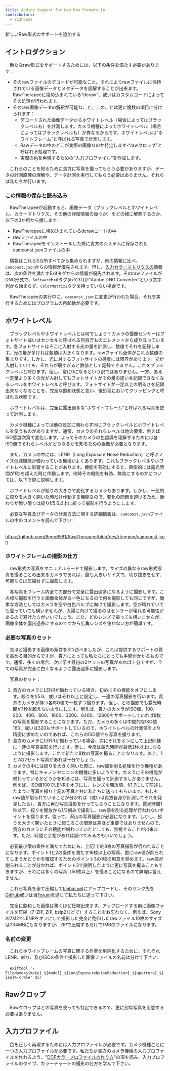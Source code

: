 ```yaml
---
title: Adding Support for New Raw Formats jp
contributors:
  - Yz2house
---
```


<div class="pagetitle">

新しいRaw形式のサポートを追加する

</div>

## イントロダクション

　新たなraw形式をサポートするためには、以下の条件を満たす必要があります：

- そのrawファイルのデコードが可能なこと。それによりrawファイルに保持されている画像データとメタデータを読解することが出来ます。RawTherapeeに埋め込まれている“dcraw”、或いはカスタムコードによってその処理が行われます。
- そのraw画像データの解釈が可能なこと。このことは更に複数の項目に分けられます：
  - デコードされた画像データからホワイトレベル（場合によってはブラックレベルも）を計測します。カメラ機種によってホワイトレベル（場合によってはブラックレベルも）が異なるからです。ホワイトレベルは“ホワイトフレーム”と呼ばれる写真で計測します。
  - Rawデータの中のどこが実際の画像なのか特定します-“rawクロップ”と呼ばれる処理です。
  - 実際の色を再現するための”入力プロファイル“を作成します。

　これらのことを知るために貴方に写真を撮ってもらう必要がありますが、データの計測原理の理解や、データ計測を実行してもらう必要はありません。それらは私たちが行います。

### この情報の保存と読み込み

　RawTherapeeが起動すると、画像データ（ブラックレベルとホワイトレベル、カラーマトリクス、その他の詳細情報の幾つか）をどの様に解釈するのか、以下の3か所から捜します：

- RawTherapeeに埋め込まれているdcrawコードの中
- rawファイルの中
- RawTherapeeをインストールした際に貴方のシステムに保存されたcamconst.jsonファイルの中

　情報はこれら3カ所すべてから集められますが、他の情報に比べ、`camconst.json`からの情報が優先されます。但し、[入力カラーマトリクスの](color_management/jp#入力プロファイル)情報は、次の条件を満たすExifタグからの情報が優先されます。そのrawファイルがDNG形式で、`Software`Exifタグ(`0x0131`)が“Adobe
DNG
Converter”という文字列から始まらず、`ColorMatrix2`タグを持っていない場合です。

　RawTherapeeの実行中に、`camconst.json`に変更が行われた場合、それを実行するためにはプログラムの再起動が必要です。

## ホワイトレベル

　ブラックレベルやホワイトレベルとは何でしょう？カメラの撮像センサーはフォトサイト或いはセンセルと呼ばれる何百万ものエレメントから成り立っています。各フォトサイトはそこに入射する光の量を計測し、数値でそれを記録します。光の量が多ければ数値は大きくなります。rawファイル全体がこれら数値の集まりです。しかし、光に対するフォトサイトの感度には限界があります。光が入射していても、それらが弱すぎると数値として記録できません。これをブラックレベルと呼びます。但し、常に0になるという訳ではありません。一方、ある一定量より多くの光が入射してもフォトサイトがその量の違いを記録できなくなるレベルをホワイトレベルと呼びます。フォトサイトが一定以上の明るさを記録出来なくなることを、完全な飽和状態と言い、後処理においてクリッピングと呼ばれる状態です。

　ホワイトレベルは、完全に露出過多な“ホワイトフレーム”と呼ばれる写真を使って計測します。

　カメラ機種によっては他の設定に関わらず同じブラックレベルとホワイトレベルを使うものがありますが、通常、カメラのそれらレベルは他の要素、例えばISO感度次第で変化します。よってそのカメラの色認識を理解するためには各ISO値でそれらレベルがどうなるかを知るための画像が必要となります。

　また、カメラの中には、LENR（Long Exposure Noise
Reduction）と呼ぶノイズ低減機能が備わっている機種がよくあります。これもブラックレベルやホワイトレベルに影響することがあります。機能を有効にすると、典型的には露光時間が1秒を超えた時に作動します。何時その機能を有効、無効にするのかについては、以下で更に説明します。

　ホワイトレベルが絞りの大きさで変化するカメラもあります。しかし、一般的に絞りを大きく開いた時だけ作動する機能なので、変化の問題を避けるため、断わりが無い限りは絞りf/5.6以上に絞って撮影を行うようにします。

　必要な写真及びデータの計測方法に関する詳細情報は、`camconst.json`ファイルの中のコメントを読んで下さい:

　https://github.com/Beep6581/RawTherapee/blob/dev/rtengine/camconst.json

### ホワイトフレームの撮影の仕方

　raw形式の写真をマニュアルモードで撮影します。サイズの異なるraw形式写真を撮ることの出来るカメラであれば、最も大きいサイズで、切り抜きをせず、可能ならば圧縮せずに撮影します。

　各写真をフレーム内全ての部分で完全に露出過多になるように撮影します。この様な撮影を行うと画像全体が白一色になるので何を撮影しても同じですが、簡単な方法としてはカメラを空や白色バルブに向けて撮影します。空が晴れていても曇っていても構いませんが、太陽に向けて撮るのはセンサーが壊れる可能性があるので避けた方がいいでしょう。また、どのレンズで撮っても構いませんが、画像全体を露出過多にするのですから広角レンズを使わない方が簡単です。

### 必要な写真のセット

　先ほど撮影する画像の条件を3つ述べましたが、これは提供するサポートの質を高める目的からですが、貴方にとっても私たちにとっても手間がかかるものです。通常、多くの場合、次に示す最初の2セットの写真があれば十分ですが、全ての写真が完全に白くなるように露出過多に撮影します。

　写真のセット：

1.  貴方のカメラにLENRが備わっている場合、初めにその機能をオフにします。絞りをf/5.6、或いはそれ以上に設定し、一連の写真撮影を行います。貴方のカメラが持つ各ISO値で一枚ずつ撮ります。但し、どの撮影でも露光時間が1秒を超えないようにします。例えば、貴方のカメラがISO値、100、200、400、800、1600、3200、6400、12800をサポートしていれば8枚の写真を撮影することになります。ただ、カメラの多くは中間的なISO値160、或いは320もサポートしているので、ホワイトレベルの計測値をより精密に求めたいのであれば、これらのISO値でも写真を撮ります。
2.  貴方のカメラにLENRが備わっている場合、次にそれをオンにして上記同様に一連の写真撮影を行います。但し、今度は露光時間が最低2秒以上になるように撮影します。これで新たに8枚の写真を撮ることになります。以上、1と2の2セット写真があれば十分でしょう。
3.  カメラの中には絞りを大きく開いた際に、raw値を削る処理を行う機種があります。特にキャノンやニコンの機種に多いようです。カメラにその機能が備わっているかどうかを知るには、写真を撮って計測するしかありません。例えば、ISO値100でLENRをオフにし、レンズを開放値、f/1.7にして前述したように写真を撮り上記の写真と共に私たちに送ってもらいます。もしもraw値が削られていることが分かれば（或いは貴方自身が計測してそれを発見したら）、貴方に再び写真撮影を行ってもらうことになります。露光時間1秒以下、絞りを開放から1/3刻みで撮影し、raw値を削る処理が行われないポイントを探ります。従って、沢山の写真撮影が必要になります。しかし、絞りを大きく開いたときに起こるこの問題は差ほど重要ではありませんので、貴方のカメラにその機能が備わっていたとしても、無視することが出来ます。ただ、時間と余裕があれば調べてみるのもいいでしょう。

　必要最小限の条件を満たすためにも、上記1で約8枚の写真撮影が行われることになります。ポイント1と2の条件を満たす16枚以上の写真、更にraw値が削られてしまうかどうかを確認するためのポイント3の1枚の用意を奨めます。raw値が削られることが分かれば、ポイント3で説明したように更に写真を撮ることもできますが、それには多くの写真（50枚以上）を撮ることになるので無理は言えません。

　これら写真を全て圧縮して[filebin.net](http://filebin.net/)にアップロードし、そのリンク先を[GitHub](https://github.com/Beep6581/RawTherapee/issues/new)或いは当[Forum](http://rawtherapee.com/forum)を通じて私たちに送って下さい。

　完全に飽和した画像は驚くほど圧縮出来ます。アップロードする前に画像ファイルを圧縮（7-ZIP,
ZIP,
bzip2などで）することをお忘れなく。例えば、Sonyの7M2でLENRをオフにして撮影した完全に飽和したrawファイル10枚のサイズは234MBにもなりますが、ZIPで圧縮するだけで1MBのファイルになります。

### 名前の変更

　これらホワイトフレームの写真に関する作業を単純化するために、それぞれLENR、絞り、及びISOの条件で撮影した画像ファイルの名前は分けて下さい:

　`exiftool '-FileName<${make}_${model}_${LongExposureNoiseReduction}_${aperture}_${iso}%-c.%le' dir`

## Rawクロップ

　Rawクロップはどの写真を使っても特定できるので、更に別な写真を用意する必要はありません。

## 入力プロファイル

　色を正しく再現するためには入力プロファイルが必要です。カメラ機種ごとに一つの入力プロファイルが必要です。私たちが貴方のカメラ機種の入力プロファイルを作れるよう、"[DCPカラープロファイルの作り方](how_to_create_dcp_color_profiles/jp)"の項を読み、入力プロファイルのタイプ、カラーチャートの撮影の仕方を学んで下さい。
